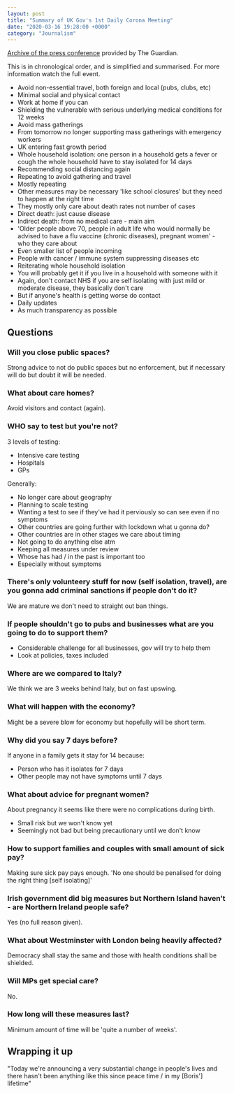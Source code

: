 ```yaml
---
layout: post
title: "Summary of UK Gov's 1st Daily Corona Meeting"
date: "2020-03-16 19:28:00 +0000"
category: "Journalism"
---
```


[Archive of the press conference](https://www.youtube.com/watch?v=w7LCz7oKkJI) provided by The Guardian.

This is in chronological order, and is simplified and summarised. For more information watch the full event.

 - Avoid non-essential travel, both foreign and local (pubs, clubs, etc)
 - Minimal social and physical contact
 - Work at home if you can
 - Shielding the vulnerable with serious underlying medical conditions for 12 weeks
 - Avoid mass gatherings
 - From tomorrow no longer supporting mass gatherings with emergency workers
 - UK entering fast growth period
 - Whole household isolation: one person in a household gets a fever or cough the whole household have to stay isolated for 14 days
 - Recommending social distancing again
 - Repeating to avoid gathering and travel
 - Mostly repeating
 - Other measures may be necessary 'like school closures' but they need to happen at the right time
 - They mostly only care about death rates not number of cases
 - Direct death: just cause disease
 - Indirect death: from no medical care - main aim
 - 'Older people above 70, people in adult life who would normally be advised to have a flu vaccine (chronic diseases), pregnant women' - who they care about
 - Even smaller list of people incoming
 - People with cancer / immune system suppressing diseases etc
 - Reiterating whole household isolation
 - You will probably get it if you live in a household with someone with it
 - Again, don't contact NHS if you are self isolating with just mild or moderate disease, they basically don't care
 - But if anyone's health is getting worse do contact
 - Daily updates
 - As much transparency as possible

## Questions
### Will you close public spaces?
Strong advice to not do public spaces but no enforcement, but if necessary will do but doubt it will be needed.

### What about care homes?
Avoid visitors and contact (again).

### WHO say to test but you're not?
3 levels of testing:
 - Intensive care testing
 - Hospitals
 - GPs

Generally:
 - No longer care about geography
 - Planning to scale testing
 - Wanting a test to see if they've had it perviously so can see even if no symptoms
 - Other countries are going further with lockdown what u gonna do?
 - Other countries are in other stages we care about timing
 - Not going to do anything else atm
 - Keeping all measures under review
 - Whose has had / in the past is important too
 - Especially without symptoms

### There's only volunteery stuff for now (self isolation, travel), are you gonna add criminal sanctions if people don't do it?
We are mature we don't need to straight out ban things.

### If people shouldn't go to pubs and businesses what are you going to do to support them?
 - Considerable challenge for all businesses, gov will try to help them
 - Look at policies, taxes included

### Where are we compared to Italy?
We think we are 3 weeks behind Italy, but on fast upswing.

### What will happen with the economy?
Might be a severe blow for economy but hopefully will be short term.

### Why did you say 7 days before?
If anyone in a family gets it stay for 14 because:
 - Person who has it isolates for 7 days
 - Other people may not have symptoms until 7 days

### What about advice for pregnant women?
About pregnancy it seems like there were no complications during birth.

 - Small risk but we won't know yet
 - Seemingly not bad but being precautionary until we don't know

### How to support families and couples with small amount of sick pay?
Making sure sick pay pays enough.
'No one should be penalised for doing the right thing [self isolating]'

### Irish government did big measures but Northern Island haven't - are Northern Ireland people safe?
Yes (no full reason given).

### What about Westminster with London being heavily affected?
Democracy shall stay the same and those with health conditions shall be shielded.

### Will MPs get special care?
No.

### How long will these measures last?
Minimum amount of time will be 'quite a number of weeks'.

## Wrapping it up
"Today we're announcing a very substantial change in people's lives and there hasn't been anything like this since peace time / in my [Boris'] lifetime"